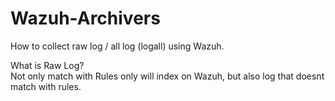 # Wazuh-Archivers
How to collect raw log / all log (logall) using Wazuh.

What is Raw Log? <br>
Not only match with Rules only will index on Wazuh, but also log that doesnt match with rules.
